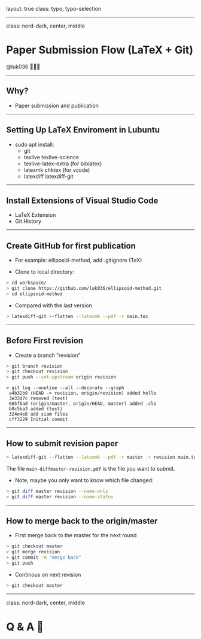 layout: true
class: typo, typo-selection

---

class: nord-dark, center, middle

# Paper Submission Flow (LaTeX + Git)

@luk036 👨🏻‍🏫

---

## Why?

- Paper submission and publication

---

## Setting Up LaTeX Enviroment in Lubuntu

- sudo apt install:
  - git
  - texlive texlive-science
  - texlive-latex-extra (for biblatex)
  - latexmk chktex (for vcode)
  - latexdiff latexdiff-git

---

## Install Extensions of Visual Studio Code

- LaTeX Extension
- Git History

---

## Create GitHub for first publication

- For example: elliposid-method, add .gitignore (TeX)

- Clone to local directory:

```bash
> cd workspace/
> git clone https://github.com/luk036/ellipsoid-method.git
> cd ellipsoid-method
```

- Compared with the last version

```bash
> latexdiff-git --flatten --latexmk --pdf -r main.tex
```

---

## Before First revision

- Create a branch "revision"

```bash
> git branch revision
> git checkout revision
> git push --set-upstream origin revision
```

```terminal
> git log --oneline --all --decorate --graph
 a4b32b9 (HEAD -> revision, origin/revision) added hello
 3e33d7c removed (test)
 605f6ad (origin/master, origin/HEAD, master) added .clo
 b8c5ba3 added (test)
 324e4e8 add siam files
 cff3229 Initial commit
```

---

## How to submit revision paper

```bash
> latexdiff-git --flatten --latexmk --pdf -r master -r revision main.tex
```

The file `main-diffmaster-revision.pdf` is the file you want to submit.

- Note, maybe you only want to know which file changed:

```bash
> git diff master revision --name-only
> git diff master revision --name-status
```

---

## How to merge back to the origin/master

- First merge back to the master for the next round

```bash
> git checkout master
> git merge revision
> git commit -m "merge back"
> git push
```

- Continous on next revision

```bash
> git checkout master
```

---

class: nord-dark, center, middle

# Q & A 🎤
